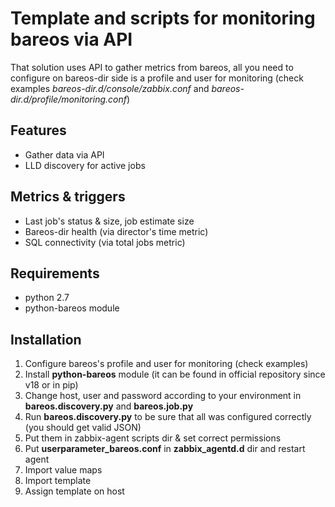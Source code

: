# Template and scripts for monitoring bareos via API
That solution uses API to gather metrics from bareos, all you need to configure on bareos-dir side is a profile and user for monitoring (check examples *bareos-dir.d/console/zabbix.conf* and *bareos-dir.d/profile/monitoring.conf*)
## Features
* Gather data via API
* LLD discovery for active jobs
## Metrics & triggers
* Last job's status & size, job estimate size
* Bareos-dir health (via director's time metric)
* SQL connectivity (via total jobs metric)
## Requirements
* python 2.7
* python-bareos module
## Installation
1. Configure bareos's profile and user for monitoring (check examples)
2. Install **python-bareos** module (it can be found in official repository since v18 or in pip)
3. Change host, user and password according to your environment in **bareos.discovery.py** and **bareos.job.py**
4. Run **bareos.discovery.py** to be sure that all was configured correctly (you should get valid JSON)
5. Put them in zabbix-agent scripts dir & set correct permissions
6. Put **userparameter_bareos.conf** in **zabbix_agentd.d** dir and restart agent
7. Import value maps
8. Import template
9. Assign template on host
